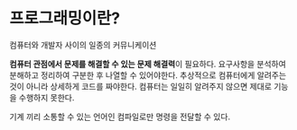 # 프로그래밍이란?
컴퓨터와 개발자 사이의 일종의 커뮤니케이션

****컴퓨터 관점에서 문제를 해결할 수 있는 문제 해결력****이 필요하다.
요구사항을 분석하여 분해하고 정리하여 구분한 후 나열할 수 있어야한다.
추상적으로 컴퓨터에게 알려주는 것이 아니라 상세하게 코드를 짜야한다.
컴퓨터는 일일히 알려주지 않으면 제대로 기능을 수행하지 못한다.

기계 끼리 소통할 수 있는 언어인 컴파일로만 명령을 전달할 수 있다.

